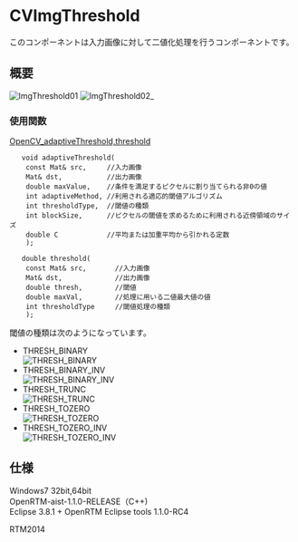 CVImgThreshold
=================
このコンポーネントは入力画像に対して二値化処理を行うコンポーネントです。

概要
--------
![ImgThreshold01](http://www.sic.shibaura-it.ac.jp/~ma13055/ImgThreshold01.png)
![ImgThreshold02_](http://www.sic.shibaura-it.ac.jp/~ma13055/ImgThreshold02_.png)


### 使用関数 ###
[OpenCV_adaptiveThreshold,threshold](http://opencv.jp/opencv-2svn/cpp/miscellaneous_image_transformations.html "OpenCV_adaptiveThreshold,threshold")

       void adaptiveThreshold(
        const Mat& src,     //入力画像
        Mat& dst,           //出力画像
        double maxValue,    //条件を満足するピクセルに割り当てられる非0の値
        int adaptiveMethod, //利用される適応的閾値アルゴリズム
        int thresholdType,  //閾値の種類
        int blockSize,      //ピクセルの閾値を求めるために利用される近傍領域のサイズ
        double C            //平均または加重平均から引かれる定数
        );

       double threshold(
        const Mat& src,       //入力画像
        Mat& dst,             //出力画像
        double thresh,        //閾値
        double maxVal,        //処理に用いる二値最大値の値
        int thresholdType     //閾値処理の種類
        );

閾値の種類は次のようになっています。  

 * THRESH_BINARY  
       ![THRESH_BINARY](http://www.sic.shibaura-it.ac.jp/~ma13055/threshold/THRESH_BINARY.png)
 * THRESH_BINARY_INV  
       ![THRESH_BINARY_INV](http://www.sic.shibaura-it.ac.jp/~ma13055/threshold/THRESH_BINARY_INV.png)
 * THRESH_TRUNC  
       ![THRESH_TRUNC](http://www.sic.shibaura-it.ac.jp/~ma13055/threshold/THRESH_TRUNC.png)
 * THRESH_TOZERO  
       ![THRESH_TOZERO](http://www.sic.shibaura-it.ac.jp/~ma13055/threshold/THRESH_TOZERO.png)
 * THRESH_TOZERO_INV  
       ![THRESH_TOZERO_INV](http://www.sic.shibaura-it.ac.jp/~ma13055/threshold/THRESH_TOZERO_INV.png)

仕様
--------
Windows7 32bit,64bit  
OpenRTM-aist-1.1.0-RELEASE（C++)  
Eclipse 3.8.1 + OpenRTM Eclipse tools 1.1.0-RC4  


RTM2014
